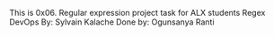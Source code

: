 This is 0x06. Regular expression project task for ALX students
Regex
DevOps
 By: Sylvain Kalache
Done by: Ogunsanya Ranti
